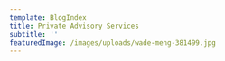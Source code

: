 ```yaml
---
template: BlogIndex
title: Private Advisory Services
subtitle: ''
featuredImage: /images/uploads/wade-meng-381499.jpg
---
```

